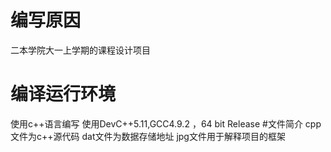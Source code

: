 # 编写原因
二本学院大一上学期的课程设计项目
# 编译运行环境
使用c++语言编写
使用DevC++5.11,GCC4.9.2 ，64 bit Release
#文件简介
cpp文件为c++源代码
dat文件为数据存储地址
jpg文件用于解释项目的框架
